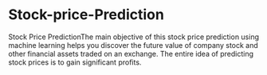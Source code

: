# Stock-price-Prediction
Stock Price PredictionThe main objective of this stock price prediction using machine learning helps you discover the future value of company stock and other financial assets traded on an exchange. The entire idea of predicting stock prices is to gain significant profits.
